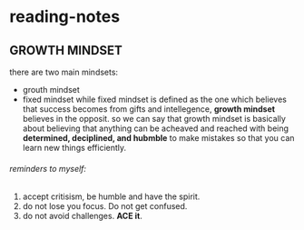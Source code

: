 # reading-notes
## GROWTH MINDSET
there are two main mindsets:
* grouth mindset
* fixed mindset
while fixed mindset is defined as the one which believes that success becomes from gifts and intellegence, **growth mindset** believes in the opposit. so we can say that growth mindset is basically about believing that anything can be acheaved and reached with being **determined, deciplined, and hubmble** to make mistakes so that you can learn new things efficiently.

###### reminders to myself:
1. accept critisism, be humble and have the spirit.
2. do not lose you focus. Do not get confused.
3. do not avoid challenges. **ACE it**.
